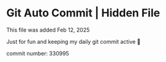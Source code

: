# Git Auto Commit | Hidden File

This file was added Feb 12, 2025

Just for fun and keeping my daily git commit active 🤪

commit number: 330995
